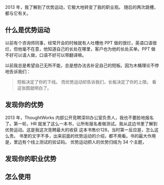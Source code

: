 2013 年，我了解到了优势运动，它极大地转变了我的职业观。
随后的两次跳槽，都与它有关。

## 什么是优势运动
以前有个咨询师同事，经常开会的时候就有人吐槽他 PPT 做的很烂，英语口语很烂，但他毫不在意，他知道自己的长处在哪里，客户也为他的长处买单。PPT 做不好可以请人做，口语不好可以带翻译嘛。

以前我总是希望自己无所不能，总是想办法去补足自己的短板。因为木桶理论不停地告诉我们：
>短板决定了你的下线。
而优势运动却告诉我们，长板决定了你的上限。
看这张图就明白了。

## 发现你的优势
2013 年，ThoughtWorks 内部公开竞聘深圳办公室负责人，我也不要脸地报名了。第一轮，HR 就发了这么一本书，让所有报名者做测试。我从这边书里了解到优势运动。这是我这次竞聘最大的收获
这本书售价128，当时第一反应是，怎么这么贵。
书里的文字不多，出来前面的优势运动的介绍，都不用看。书的最大作用是，里边有个线上测试的验证码。
优势运动把人的优势归结为 34 个主题，
## 发现你的职业优势
## 怎么使用